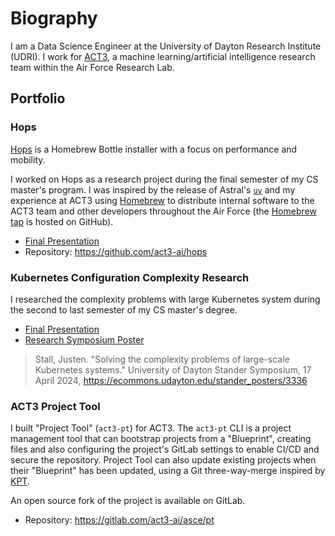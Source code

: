 # Biography

I am a Data Science Engineer at the University of Dayton Research Institute (UDRI). I work for [ACT3](https://www.afrl.af.mil/ACT3/), a machine learning/artificial intelligence research team within the Air Force Research Lab.

## Portfolio

### Hops

[Hops](https://github.com/act3-ai/hops) is a Homebrew Bottle installer with a focus on performance and mobility.

I worked on Hops as a research project during the final semester of my CS master's program. I was inspired by the release of Astral's [`uv`](https://docs.astral.sh/uv/) and my experience at ACT3 using [Homebrew](https://brew.sh) to distribute internal software to the ACT3 team and other developers throughout the Air Force (the [Homebrew tap](https://github.com/act3-ai/homebrew-tap) is hosted on GitHub).

- [Final Presentation](https://github.com/act3-ai/hops/blob/main/docs/final-presentation/final-presentation.md)
- Repository: <https://github.com/act3-ai/hops>

### Kubernetes Configuration Complexity Research

I researched the complexity problems with large Kubernetes system during the second to last semester of my CS master's degree.

- [Final Presentation](assets/K8s-Configuration-Complexity.pdf)
- [Research Symposium Poster](https://ecommons.udayton.edu/stander_posters/3336)

> Stall, Justen. "Solving the complexity problems of large-scale Kubernetes systems." University of Dayton Stander Symposium, 17 April 2024, <https://ecommons.udayton.edu/stander_posters/3336>

### ACT3 Project Tool

I built "Project Tool" (`act3-pt`) for ACT3. The `act3-pt` CLI is a project management tool that can bootstrap projects from a "Blueprint", creating files and also configuring the project's GitLab settings to enable CI/CD and secure the repository. Project Tool can also update existing projects when their "Blueprint" has been updated, using a Git three-way-merge inspired by [KPT](https://kpt.dev/).

An open source fork of the project is available on GitLab.

- Repository: <https://gitlab.com/act3-ai/asce/pt>
